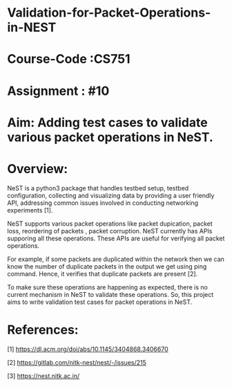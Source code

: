 # Validation-for-Packet-Operations-in-NEST
# Course-Code :CS751
# Assignment : #10
# Aim: Adding test cases to validate various packet operations in NeST.

# Overview:
NeST is a python3 package that handles testbed setup, testbed configuration, collecting and visualizing data by providing a user friendly API,       addressing common issues involved in conducting networking experiments [1].

NeST supports various packet operations like packet dupication, packet loss, reordering of packets , packet corruption. NeST currently has APIs supporing all these operations. These APIs are useful for verifying all packet operations.

For example, if some packets are duplicated within the network then we can know the number of duplicate packets in the output we get using ping command.
Hence, it verifies that duplicate packets are present [2].

To make sure these operations are happening as expected, there is no current mechanism in NeST to validate these operations.
So, this project aims to write validation test cases for packet operations in NeST.

# References:
[1] https://dl.acm.org/doi/abs/10.1145/3404868.3406670

[2] https://gitlab.com/nitk-nest/nest/-/issues/215

[3] https://nest.nitk.ac.in/

